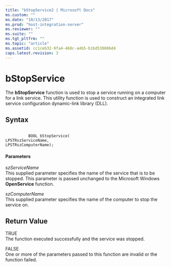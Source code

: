```yaml
---
title: "bStopService2 | Microsoft Docs"
ms.custom: ""
ms.date: "10/13/2017"
ms.prod: "host-integration-server"
ms.reviewer: ""
ms.suite: ""
ms.tgt_pltfrm: ""
ms.topic: "article"
ms.assetid: cc1ceb32-9fa4-468c-a4b5-b1bd530806d4
caps.latest.revision: 3
---
```

# bStopService
The **bStopService** function is used to stop a service running on a computer for a link service. This utility function is used to construct an integrated link service configuration dynamic-link library (DLL).  
  
## Syntax  
  
```  
  
          BOOL bStopService(   
LPSTRszServiceName,  
LPSTRszComputerName);  
```  
  
#### Parameters  
 *szServiceName*  
 This supplied parameter specifies the name of the service that is to be stopped. This parameter is passed unchanged to the Microsoft Windows **OpenService**  function.  
  
 *szComputerName*  
 This supplied parameter specifies the name of the computer to stop the service on.  
  
## Return Value  
 TRUE  
 The function executed successfully and the service was stopped.  
  
 FALSE  
 One or more of the parameters passed to this function are invalid or the function failed.